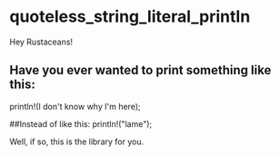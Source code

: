 # quoteless_string_literal_println

Hey Rustaceans!

## Have you ever wanted to print something like this:
println!(I don't know why I'm here);

##Instead of like this:
println!("lame");

Well, if so, this is the library for you.
